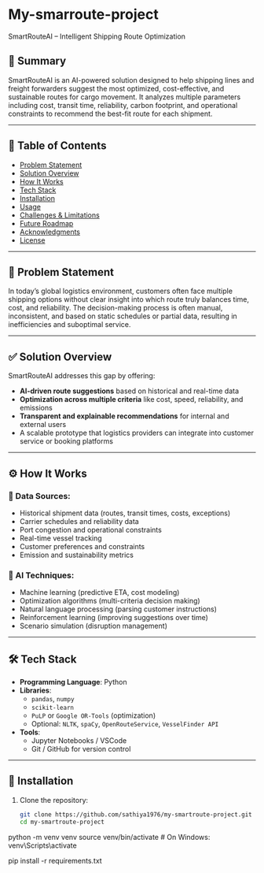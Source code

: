# My-smarroute-project
SmartRouteAI – Intelligent Shipping Route Optimization
## 🚢 Summary

SmartRouteAI is an AI-powered solution designed to help shipping lines and freight forwarders suggest the most optimized, cost-effective, and sustainable routes for cargo movement. It analyzes multiple parameters including cost, transit time, reliability, carbon footprint, and operational constraints to recommend the best-fit route for each shipment.

---

## 📌 Table of Contents

- [Problem Statement](#problem-statement)
- [Solution Overview](#solution-overview)
- [How It Works](#how-it-works)
- [Tech Stack](#tech-stack)
- [Installation](#installation)
- [Usage](#usage)
- [Challenges & Limitations](#challenges--limitations)
- [Future Roadmap](#future-roadmap)
- [Acknowledgments](#acknowledgments)
- [License](#license)

---

## 🚨 Problem Statement

In today’s global logistics environment, customers often face multiple shipping options without clear insight into which route truly balances time, cost, and reliability. The decision-making process is often manual, inconsistent, and based on static schedules or partial data, resulting in inefficiencies and suboptimal service.

---

## ✅ Solution Overview

SmartRouteAI addresses this gap by offering:

- **AI-driven route suggestions** based on historical and real-time data  
- **Optimization across multiple criteria** like cost, speed, reliability, and emissions  
- **Transparent and explainable recommendations** for internal and external users  
- A scalable prototype that logistics providers can integrate into customer service or booking platforms

---

## ⚙️ How It Works

### 🔢 Data Sources:
- Historical shipment data (routes, transit times, costs, exceptions)
- Carrier schedules and reliability data
- Port congestion and operational constraints
- Real-time vessel tracking
- Customer preferences and constraints
- Emission and sustainability metrics

### 🧠 AI Techniques:
- Machine learning (predictive ETA, cost modeling)
- Optimization algorithms (multi-criteria decision making)
- Natural language processing (parsing customer instructions)
- Reinforcement learning (improving suggestions over time)
- Scenario simulation (disruption management)

---

## 🛠️ Tech Stack

- **Programming Language**: Python
- **Libraries**:
  - `pandas`, `numpy`
  - `scikit-learn`
  - `PuLP` or `Google OR-Tools` (optimization)
  - Optional: `NLTK`, `spaCy`, `OpenRouteService`, `VesselFinder API`
- **Tools**:
  - Jupyter Notebooks / VSCode
  - Git / GitHub for version control

---

## 🧪 Installation

1. Clone the repository:
   ```bash
   git clone https://github.com/sathiya1976/my-smartroute-project.git
   cd my-smartroute-project

python -m venv venv
source venv/bin/activate  # On Windows: venv\Scripts\activate


pip install -r requirements.txt
